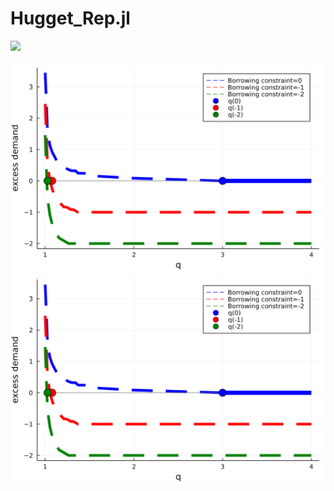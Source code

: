 # Hugget_Rep.jl

[![](https://img.shields.io/badge/docs-dev-blue.svg)](https://fgerding.github.io/Huggett_replicate.jl/dev/)


![2](/docs/graph_1.png)
![50x50](/docs/graph_1.png)
